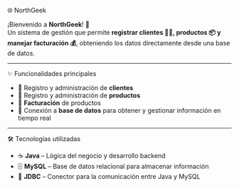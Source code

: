 🌐 NorthGeek

¡Bienvenido a **NorthGeek**! 🚀  
Un sistema de gestión que permite **registrar clientes 🧑‍💼, productos 📦 y manejar facturación 💰**, obteniendo los datos directamente desde una base de datos.  

---

✨ Funcionalidades principales
- 📌 Registro y administración de **clientes**  
- 📌 Registro y administración de **productos**  
- 🧾 **Facturación** de productos  
- 💾 Conexión a **base de datos** para obtener y gestionar información en tiempo real  

---

🛠️ Tecnologías utilizadas
- ☕ **Java** – Lógica del negocio y desarrollo backend  
- 🗄️ **MySQL** – Base de datos relacional para almacenar información  
- 🔌 **JDBC** – Conector para la comunicación entre Java y MySQL  
